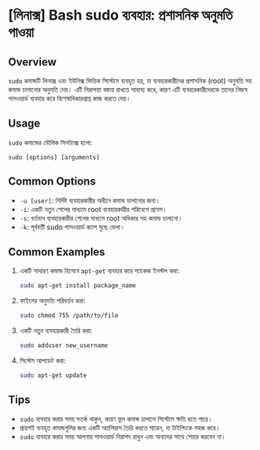 # [লিনাক্স] Bash sudo ব্যবহার: প্রশাসনিক অনুমতি পাওয়া

## Overview
`sudo` কমান্ডটি লিনাক্স এবং ইউনিক্স ভিত্তিক সিস্টেমে ব্যবহৃত হয়, যা ব্যবহারকারীদের প্রশাসনিক (root) অনুমতি সহ কমান্ড চালানোর অনুমতি দেয়। এটি নিরাপত্তা বজায় রাখতে সাহায্য করে, কারণ এটি ব্যবহারকারীদেরকে তাদের নিজস্ব পাসওয়ার্ড ব্যবহার করে বিশেষাধিকারপ্রাপ্ত কাজ করতে দেয়।

## Usage
`sudo` কমান্ডের মৌলিক সিনট্যাক্স হলো:

```
sudo [options] [arguments]
```

## Common Options
- `-u [user]`: নির্দিষ্ট ব্যবহারকারীর অধীনে কমান্ড চালানোর জন্য।
- `-i`: একটি নতুন শেলের মাধ্যমে root ব্যবহারকারীর পরিবেশে প্রবেশ।
- `-s`: বর্তমান ব্যবহারকারীর শেলের মাধ্যমে root অধিকার সহ কমান্ড চালানো।
- `-k`: পূর্ববর্তী sudo পাসওয়ার্ড ক্যাশ মুছে ফেলা।

## Common Examples
1. একটি সাধারণ কমান্ড হিসেবে `apt-get` ব্যবহার করে প্যাকেজ ইনস্টল করা:
   ```bash
   sudo apt-get install package_name
   ```

2. ফাইলের অনুমতি পরিবর্তন করা:
   ```bash
   sudo chmod 755 /path/to/file
   ```

3. একটি নতুন ব্যবহারকারী তৈরি করা:
   ```bash
   sudo adduser new_username
   ```

4. সিস্টেম আপডেট করা:
   ```bash
   sudo apt-get update
   ```

## Tips
- `sudo` ব্যবহার করার সময় সতর্ক থাকুন, কারণ ভুল কমান্ড চালালে সিস্টেমে ক্ষতি হতে পারে।
- প্রায়শই ব্যবহৃত কমান্ডগুলির জন্য একটি অ্যালিয়াস তৈরি করতে পারেন, যা টাইপিংকে সহজ করে।
- `sudo` ব্যবহার করার সময় আপনার পাসওয়ার্ড নিরাপদ রাখুন এবং অন্যদের সাথে শেয়ার করবেন না।